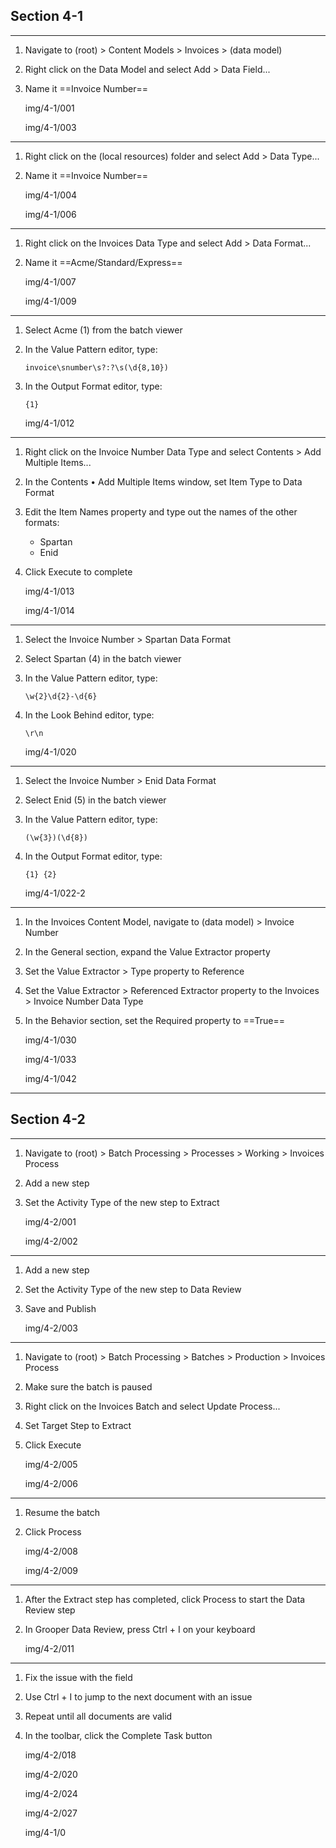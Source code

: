 ## Section 4-1
---
1. Navigate to (root) > Content Models > Invoices > (data model)
2. Right click on the Data Model and select Add > Data Field...
3. Name it ==Invoice Number==

    img/4-1/001

    img/4-1/003
---
1. Right click on the (local resources) folder and select Add > Data Type...
2. Name it ==Invoice Number==

    img/4-1/004

    img/4-1/006
---
1. Right click on the Invoices Data Type and select Add > Data Format...
2. Name it ==Acme/Standard/Express==

    img/4-1/007

    img/4-1/009
---
1. Select Acme (1) from the batch viewer
2. In the Value Pattern editor, type:

    `invoice\snumber\s?:?\s(\d{8,10})`

3. In the Output Format editor, type:

    `{1}`

    img/4-1/012
---
1. Right click on the Invoice Number Data Type and select Contents > Add Multiple Items...
2. In the Contents • Add Multiple Items window, set Item Type to Data Format
3. Edit the Item Names property and type out the names of the other formats:
    - Spartan
    - Enid
4. Click Execute to complete

    img/4-1/013

    img/4-1/014
---
1. Select the Invoice Number > Spartan Data Format
2. Select Spartan (4) in the batch viewer
3. In the Value Pattern editor, type:

    `\w{2}\d{2}-\d{6}`

4. In the Look Behind editor, type:

    `\r\n`

    img/4-1/020
---
1. Select the Invoice Number > Enid Data Format
2. Select Enid (5) in the batch viewer
3. In the Value Pattern editor, type:

    `(\w{3})(\d{8})`

4. In the Output Format editor, type:

    `{1} {2}`

    img/4-1/022-2
---
1. In the Invoices Content Model, navigate to (data model) > Invoice Number
2. In the General section, expand the Value Extractor property
3. Set the Value Extractor > Type property to Reference
4. Set the Value Extractor > Referenced Extractor property to the Invoices > Invoice Number Data Type
5. In the Behavior section, set the Required property to ==True==

    img/4-1/030

    img/4-1/033

    img/4-1/042
---
## Section 4-2
---
1. Navigate to (root) > Batch Processing > Processes > Working > Invoices Process
2. Add a new step
3. Set the Activity Type of the new step to Extract

    img/4-2/001

    img/4-2/002
---
1. Add a new step
2. Set the Activity Type of the new step to Data Review
3. Save and Publish

    img/4-2/003
---
1. Navigate to (root) > Batch Processing > Batches > Production > Invoices Process
2. Make sure the batch is paused
3. Right click on the Invoices Batch and select Update Process...
4. Set Target Step to Extract
5. Click Execute

    img/4-2/005

    img/4-2/006
---
1. Resume the batch
2. Click Process

    img/4-2/008

    img/4-2/009
---
1. After the Extract step has completed, click Process to start the Data Review step
2. In Grooper Data Review, press Ctrl + I on your keyboard

    img/4-2/011
---
1. Fix the issue with the field
2. Use Ctrl + I to jump to the next document with an issue
3. Repeat until all documents are valid
4. In the toolbar, click the Complete Task button

    img/4-2/018

    img/4-2/020

    img/4-2/024

    img/4-2/027























    img/4-1/0
